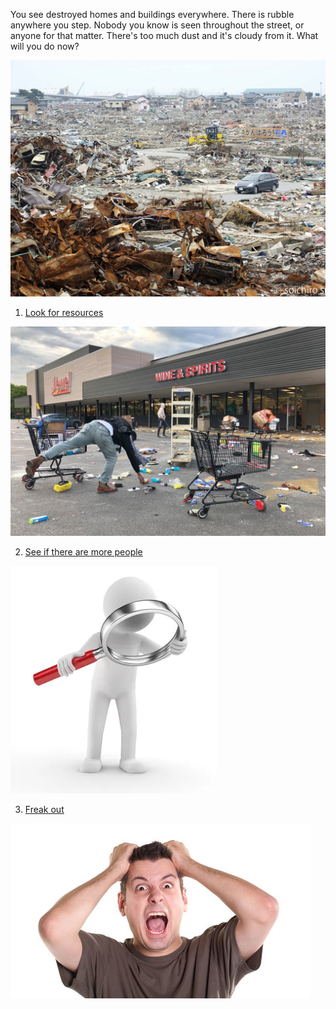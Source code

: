 You see destroyed homes and buildings everywhere. There is rubble anywhere you step. Nobody you know is seen throughout the street, or anyone for that matter. There's too much dust and it's cloudy from it. What will you do now?

<img src="houses.jpeg" alt="Houses broken everywhere">

1. [Look for resources](resources.md)

<img src="shop.jpeg" alt="Person outside of a store">

2. [See if there are more people](people.md)

<img src="search.jpeg" alt="Person with magnifying glass">

3. [Freak out](freak-out.md)

<img src="freak_out.jpeg" alt="Man freaking out">
